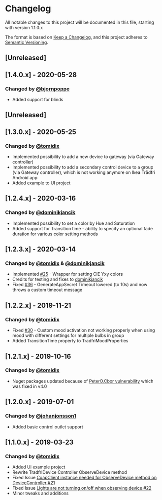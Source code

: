 ﻿# Changelog
All notable changes to this project will be documented in this file, starting with version 1.1.0.x

The format is based on [Keep a Changelog](https://keepachangelog.com/en/1.0.0/),
and this project adheres to [Semantic Versioning](https://semver.org/spec/v2.0.0.html).

## [Unreleased]
## [1.4.0.x] - 2020-05-28
### Changed by [@bjornpoppe](https://github.com/bjornpoppe) 
- Added support for blinds

## [Unreleased]
## [1.3.0.x] - 2020-05-25
### Changed by [@tomidix](https://github.com/tomidix) 
- Implemented possibility to add a new device to gateway (via Gateway controller)
- Implemented possibility to add a secondary control device to a group (via Gateway controller), which is not working anymore on Ikea Trådfri Android app
- Added example to UI project

## [1.2.4.x] - 2020-03-16
### Changed by [@dominikjancik](https://github.com/dominikjancik) 
- Implemented possibility to set a color by Hue and Saturation
- Added support for Transition time - ability to specify an optional fade duration for various color setting methods

## [1.2.3.x] - 2020-03-14
### Changed by [@tomidix](https://github.com/tomidix) & [@dominikjancik](https://github.com/dominikjancik) 
- Implemented [#25](https://github.com/tomidix/CSharpTradFriLibrary/issues/25) - Wrapper for setting CIE Yxy colors
- Credits for testing and fixes to [dominikjancik](https://github.com/dominikjancik)
- Fixed [#36](https://github.com/tomidix/CSharpTradFriLibrary/issues/36) - GenerateAppSecret Timeout lowered (to 10s) and now throws a custom timeout message

## [1.2.2.x] - 2019-11-21
### Changed by [@tomidix](https://github.com/tomidix)
- Fixed [#30](https://github.com/tomidix/CSharpTradFriLibrary/issues/30) - Custom mood activation not working properly when using mood with different settings for multiple bulbs in group
- Added TransitionTime property to TradfriMoodProperties 

## [1.2.1.x] - 2019-10-16
### Changed by [@tomidix](https://github.com/tomidix)
- Nuget packages updated because of [PeterO.Cbor vulnerability](https://github.com/peteroupc/CBOR/security/advisories/GHSA-cxw4-9qv9-vx5h) which was fixed in v4.0

## [1.2.0.x] - 2019-07-01
### Changed by [@johanjonsson1](https://github.com/johanjonsson1)
- Added basic control outlet support

## [1.1.0.x] - 2019-03-23
### Changed by [@tomidix](https://github.com/tomidix)
- Added UI example project
- Rewrite TradfriDevice Controller ObserveDevice method
- Fixed Issue [CoapClient instance needed for ObserveDevice method on DeviceController #21](https://github.com/tomidix/CSharpTradFriLibrary/issues/21)
- Fixed Issue [Lights are not turning on/off when observing device #22](https://github.com/tomidix/CSharpTradFriLibrary/issues/22)
- Minor tweaks and additions
